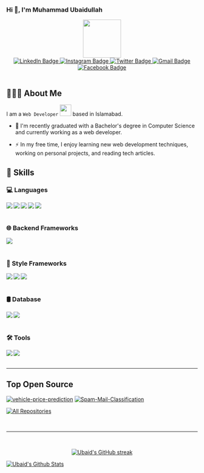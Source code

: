 <html>

<body> 
    <h3>
    Hi 👋, I'm Muhammad Ubaidullah
    </h3>
<div id="header" align="center">
  <img src="https://media.giphy.com/media/M9gbBd9nbDrOTu1Mqx/giphy.gif" width="100"/>
  <br>
  <div id="badges">
    <a href="https://www.linkedin.com/in/iamubaidch/">
      <img src="https://img.shields.io/badge/LinkedIn-0077B5?style=for-the-badge&logo=linkedin&logoColor=white" alt="LinkedIn Badge"/>
    </a>
    <a href="https://www.instagram.com/iamubaidch/">
      <img src="https://img.shields.io/badge/Instagram-fe4164?style=for-the-badge&logo=instagram&logoColor=white" alt="Instagram Badge"/>
    </a>
    <a href="https://x.com/iamubaidch">
      <img src="https://img.shields.io/badge/Twitter-1DA1F2?style=for-the-badge&logo=x&logoColor=white" alt="Twitter Badge"/>
    </a>
    <a href="mailto:chmubaid2827@gmail.com">
      <img src="https://img.shields.io/badge/Gmail-red?style=for-the-badge&logo=gmail&logoColor=white" alt="Gmail Badge"/>
    </a>
    <a href="https://www.facebook.com/iamubaidch/">
      <img src="https://img.shields.io/badge/Facebook-blue?style=for-the-badge&logo=facebook&logoColor=white" alt="Facebook Badge"/>
    </a>
  </div>
  <br>
  <img src="https://komarev.com/ghpvc/?username=iamubaidch&style=flat-square&color=blue" alt=""/>
</div>

## 🙋🏻‍♂ About Me
I am a `Web Developer` <img src="https://media.giphy.com/media/WUlplcMpOCEmTGBtBW/giphy.gif" width="30"> based in Islamabad.
- :telescope: I'm recently graduated with a Bachelor's degree in Computer Science and currently working as a web developer.

- :zap: In my free time, I enjoy learning new web development techniques, working on personal projects, and reading tech articles.



## 🚀 Skills

### 💻 Languages
<img align="left" src="https://img.shields.io/badge/HTML5-E34F26?style=for-the-badge&logo=html5&logoColor=white">
<img align="left" src="https://img.shields.io/badge/CSS3-1572B6?style=for-the-badge&logo=css3&logoColor=white">
<img align="left" src="https://img.shields.io/badge/php-%23777BB4.svg?&style=for-the-badge&logo=php&logoColor=white">
<img align="left" src="https://img.shields.io/badge/javascript-%23F7DF1E.svg?&style=for-the-badge&logo=javascript&logoColor=black">
<img align="left" src="https://img.shields.io/badge/python-%233776AB.svg?&style=for-the-badge&logo=python&logoColor=white">

<br />
<br />

### 🌐 Backend Frameworks
<img align="left" src="https://img.shields.io/badge/laravel%20-%23FF2D20.svg?&style=for-the-badge&logo=laravel&logoColor=white">

<br />
<br />

### 🎨 Style Frameworks
<img  align="left" src="https://img.shields.io/badge/tailwindcss%20-%2338B2AC.svg?&style=for-the-badge&logo=tailwind-css&logoColor=white">
<img  align="left" src="https://img.shields.io/badge/bootstrap%20-%23563D7C.svg?&style=for-the-badge&logo=bootstrap&logoColor=white">
<img  align="left" src="https://img.shields.io/badge/markdown-%23000000.svg?&style=for-the-badge&logo=markdown&logoColor=white">

<br />
<br />

### 🛢 Database
<img align="left" src="https://img.shields.io/badge/mysql-%2300f.svg?&style=for-the-badge&logo=mysql&logoColor=white">
<img align="left" src="https://img.shields.io/badge/sqlite-%2307405e.svg?&style=for-the-badge&logo=sqlite&logoColor=white">

<br />
<br />

### 🛠️ Tools
<img align="left" src="https://img.shields.io/badge/VS%20Code-007ACC?style=for-the-badge&logo=visual-studio-code&logoColor=white">
<img align="left" src="https://img.shields.io/badge/GitHub-181717?style=for-the-badge&logo=github&logoColor=white">

<br />
<br />

<hr>

## Top Open Source
[![vehicle-price-prediction
](https://github-readme-stats.vercel.app/api/pin/?username=iamubaidch&repo=vehicle-price-prediction&border_color=7F3FBF)](https://github.com/iamubaidch/vehicle-price-prediction)
[![Spam-Mail-Classification
](https://github-readme-stats.vercel.app/api/pin/?username=iamubaidch&repo=Spam-Mail-Classification&border_color=7F3FBF)](https://github.com/iamubaidch/Spam-Mail-Classification)

<p align="left">
  <a href="https://github.com/iamubaidch?tab=repositories" target="_blank"><img alt="All Repositories" title="All Repositories" src="https://img.shields.io/badge/-All%20Repos-2962FF?style=for-the-badge&logo=koding&logoColor=white"/></a>
</p>

<br/>
<hr/>
<br/>

<p align="center">
  <a href="https://github.com/iamubaidch">
    <img src="https://github-readme-streak-stats.herokuapp.com/?user=iamubaidch&border=7F3FBF" alt="Ubaid's GitHub streak"/>
  </a>
</p>

<p style="width: 99%;"  align="center"> 
    <p style="width: 49%; height: 100%;">
    <a href="https://github.com/iamubaidch"><img alt="Ubaid's Github Stats" src="https://denvercoder1-github-readme-stats.vercel.app/api?username=iamubaidch&show_icons=true&count_private=true&border_color=7F3FBF"/>
    </a>
    </p>
    <p style="width: 49%; height: 100%;">
    <a href="https://github.com/iamubaidch"><img alt="Ubaid's Top Languages" src="https://denvercoder1-github-readme-stats.vercel.app/api/top-langs/?username=iamubaidch&langs_count=8&layout=compact&border_color=7F3FBF"/
    </a>
    </p>
</p>

  <br/>
  
<p align="center">
  <a href="https://github.com/iamubaidch">
    <img src="https://github-profile-summary-cards.vercel.app/api/cards/profile-details?username=iamubaidch" alt="Ubaid's GitHub Contribution"/>
  </a>
</p>



</body>
</html>
